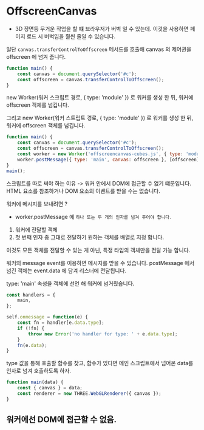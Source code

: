 # OffscreenCanvas 

- 3D 장면등 무거운 작업을 할 떄 브라우저가 버벅 일 수 있는데.
    이것을 사용하면 페이지 로드 시 버벅임을 훨씬 줄일 수 있습니다.

일단 `canvas.transferControlToOffscreen` 메서드를 호출해 canvas 의 제어권을 offscreen 에 넘겨 줍니다. 

``` javascript
function main() {
    const canvas = document.querySelector('#c'); 
    const offscreen = canvas.transferControlToOffscreen(); 
}
```

new Worker(워커 스크립트 경로, { type: 'module' }) 로 워커를 생성 한 뒤, 워커에 offscreen 객체를 넘깁니다. 



그리고 new Worker(워커 스트립트 경로, { type: 'module' }) 로 워커를 생성 한 뒤, 워커에 offscreen 객체를 넘깁니다.

``` javascript
function main() {
    const canvas = document.querySelector('#c');
    const offscreen = canvas.transferControlToOffscreen();
    const worker = new Worker('offscreencanvas-cubes.js', { type: 'module' });
    worker.postMessage({ type: 'main', canvas: offscreen }, [offscreen]); 
}
main(); 
```



스크립트를 따로 써야 하는 이유 -> 워커 안에서 DOM에 접근할 수 없기 떄문입니다.
HTML 요소를 참조하거나 DOM 요소의 이벤트를 받을 수는 없습니다.

워커에 메시지를 보내려면 ?

- worker.postMessage 에 `하나 또는 두 개의 인자를 넘겨 주어야 합니다.`

1. 워커에 전달할 객체
2. 첫 번쨰 인자 중 그대로 전달하기 원하는 객체를 배열로 지정 합니다.


이것도 모든 객체를 전달할 수 있는 게 아닌, 특정 타입의 객체만을 전달 가능 합니다.


워커의 message event를 이용하면 메시지를 받을 수 있습니다.
postMessage 에서 넘긴 객체는 event.data 에 담겨 리스너에 전달됩니다.

type: 'main' 속성을 객체에 선언 해 워커에 넘거줬습니다.

``` javascript
const handlers = {
    main, 
}; 

self.onmessage = function(e) {
    const fn = handler[e.data.type];
    if (!fn) {
        throw new Error('no handler for type: ' + e.data.type); 
    }
    fn(e.data); 
}
```


type 값을 통해 호출할 함수를 찾고, 함수가 있다면 메인 스크립트에서 넘어온 data를 인자로 넘겨 호출하도록 하자.



``` javascript
function main(data) {
    const { canvas } = data;
    const renderer = new THREE.WebGLRenderer({ canvas }); 
}
```


워커에선 DOM에 접근할 수 없음.
- 